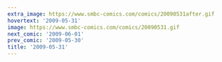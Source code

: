 ```yaml
---
extra_image: https://www.smbc-comics.com/comics/20090531after.gif
hovertext: '2009-05-31'
image: https://www.smbc-comics.com/comics/20090531.gif
next_comic: '2009-06-01'
prev_comic: '2009-05-30'
title: '2009-05-31'
---
```


